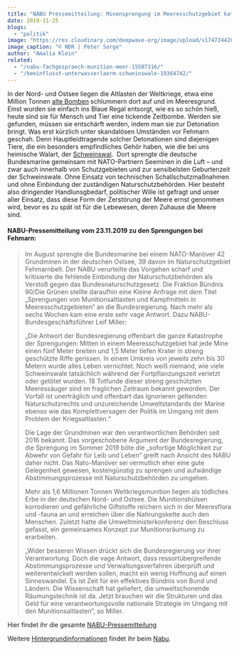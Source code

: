 ```yaml
---
title: "NABU Pressemitteilung: Minensprengung im Meeresschutzgebiet katastrophal für Natur"
date: 2019-11-25
blogs: 
  - "politik"
image: "https://res.cloudinary.com/deepwave-org/image/upload/v1747244280/deepwave.org/minensprengun_ostsee_NABU_NDR_Peter-Sorge.jpg"
image_caption: "© NDR | Peter Sorge"
author: "Amalia Klein"
related: 
  - "/nabu-fachgespraech-munition-meer-15507316/"
  - "/beeinflusst-unterwasserlaerm-schweinswale-19364742/"
---
```


In der Nord- und Ostsee liegen die Altlasten der Weltkriege, etwa eine Million Tonnen [alte Bomben](https://www.deepwave.org/nabu-fachgespraech-munition-meer-15507316/) schlummern dort auf und im Meeresgrund. Einst wurden sie einfach ins Blaue Regal entsorgt, wie es so schön hieß, heute sind sie für Mensch und Tier eine tickende Zeitbombe. Werden sie gefunden, müssen sie entschärft werden, indem man sie zur Detonation bringt. Was erst kürzlich unter skandalösen Umständen vor Fehmarn geschah. Denn Hauptleidtragende solcher Detonationen sind diejenigen Tiere, die ein besonders empfindliches Gehör haben, wie die bei uns heimische Walart, der [Schweinswal](https://www.deepwave.org/beeinflusst-unterwasserlaerm-schweinswale-19364742/).  Dort sprengte die deutsche Bundesmarine gemeinsam mit NATO-Partnern Seeminen in die Luft – und zwar auch innerhalb von Schutzgebieten und zur sensibelsten Geburtenzeit der Schweinswale. Ohne Einsatz von technischen Schallschutzmaßnahmen und ohne Einbindung der zuständigen Naturschutzbehörden. Hier besteht also dringender Handlunsgbedarf, politischer Wille ist gefragt und unser aller Einsatz, dass diese Form der Zerstörung der Meere ernst genommen wird, bevor es zu spät ist für die Lebewesen, deren Zuhause die Meere sind.

#### NABU-Pressemitteilung vom 23.11.2019 zu den Sprengungen bei Fehmarn:

> Im August sprengte die Bundesmarine bei einem NATO-Manöver 42 Grundminen in der deutschen Ostsee, 39 davon im Naturschutzgebiet Fehmarnbelt. Der NABU verurteilte das Vorgehen scharf und kritisierte die fehlende Einbindung der Naturschutzbehörden als Verstoß gegen das Bundesnaturschutzgesetz. Die Fraktion Bündnis 90/Die Grünen stellte daraufhin eine Kleine Anfrage mit dem Titel „Sprengungen von Munitionsaltlasten und Kampfmitteln in Meeresschutzgebieten“ an die Bundesregierung. Nach mehr als sechs Wochen kam eine erste sehr vage Antwort. Dazu NABU-Bundesgeschäftsführer Leif Miller:
> 
> „Die Antwort der Bundesregierung offenbart die ganze Katastrophe der Sprengungen: Mitten in einem Meeresschutzgebiet hat jede Mine einen fünf Meter breiten und 1,5 Meter tiefen Krater in streng geschützte Riffe gerissen. In einem Umkreis von jeweils zehn bis 30 Metern wurde alles Leben vernichtet. Noch weiß niemand, wie viele Schweinswale tatsächlich während der Fortpflanzungszeit verletzt oder getötet wurden. 18 Totfunde dieser streng geschützten Meeressäuger sind im fraglichen Zeitraum bekannt geworden. Der Vorfall ist unerträglich und offenbart das Ignorieren geltenden Naturschutzrechts und unzureichende Umweltstandards der Marine ebenso wie das Komplettversagen der Politik im Umgang mit dem Problem der Kriegsaltlasten.“
> 
> Die Lage der Grundminen war den verantwortlichen Behörden seit 2016 bekannt. Das vorgeschobene Argument der Bundesregierung, die Sprengung im Sommer 2019 böte die „sofortige Möglichkeit zur Abwehr von Gefahr für Leib und Leben“ greift nach Ansicht des NABU daher nicht. Das Nato-Manöver sei vermutlich eher eine gute Gelegenheit gewesen, kostengünstig zu sprengen und aufwändige Abstimmungsprozesse mit Naturschutzbehörden zu umgehen.
> 
> Mehr als 1,6 Millionen Tonnen Weltkriegsmunition liegen als tödliches Erbe in der deutschen Nord- und Ostsee. Die Munitionshülsen korrodieren und gefährliche Giftstoffe reichern sich in der Meeresflora und -fauna an und erreichen über die Nahrungskette auch den Menschen. Zuletzt hatte die Umweltministerkonferenz den Beschluss gefasst, ein gemeinsames Konzept zur Munitionsräumung zu erarbeiten.
> 
> „Wider besseren Wissen drückt sich die Bundesregierung vor ihrer Verantwortung. Doch die vage Antwort, dass ressortübergreifende Abstimmungsprozesse und Verwaltungsverfahren überprüft und weiterentwickelt werden sollen, macht ein wenig Hoffnung auf einen Sinneswandel. Es ist Zeit für ein effektives Bündnis von Bund und Ländern. Die Wissenschaft hat geliefert, die umweltschonende Räumungstechnik ist da. Jetzt brauchen wir die Strukturen und das Geld für eine verantwortungsvolle nationale Strategie im Umgang mit den Munitionsaltlasten“, so Miller.

Hier findet ihr die gesamte [NABU-Pressemitteilung](https://www.nabu.de/modules/presseservice/index.php?popup=true&db=presseservice&show=27912)

Weitere [Hintergrundinformationen](https://www.nabu.de/natur-und-landschaft/meere/lebensraum-meer/gefahren/27276.html) findet ihr beim [Nabu](http://nabu.de).
